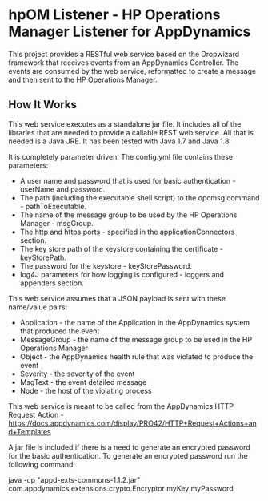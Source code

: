 # hpOM Listener - HP Operations Manager Listener for AppDynamics

This project provides a RESTful web service based on the Dropwizard framework that receives 
events from an AppDynamics Controller.  The events are consumed by the web service, 
reformatted to create a message and then sent to the HP Operations Manager.

## How It Works
This web service executes as a standalone jar file.  It includes all of the libraries that are 
needed to provide a callable REST web service.  All that is needed is a Java JRE.  It has 
been tested with Java 1.7 and Java 1.8.

It is completely parameter driven.  The config.yml file contains these parameters: 

*  A user name and password that is used for basic authentication - userName and password.
*  The path (including the executable shell script) to the opcmsg command - pathToExecutable.
*  The name of the message group to be used by the HP Operations Manager - msgGroup.
*  The http and https ports - specified in the applicationConnectors section.
*  The key store path of the keystore containing the certificate - keyStorePath.
*  The password for the keystore - keyStorePassword.
*  log4J parameters for how logging is configured - loggers and appenders section.

This web service assumes that a JSON payload is sent with these name/value pairs:

*  Application - the name of the Application in the AppDynamics system that produced the event
*  MessageGroup - the name of the message group to be used in the HP Operations Manager
*  Object - the AppDynamics health rule that was violated to produce the event
*  Severity - the severity of the event
*  MsgText - the event detailed message
*  Node - the host of the violating process

This web service is meant to be called from the AppDynamics HTTP Request Action - 
https://docs.appdynamics.com/display/PRO42/HTTP+Request+Actions+and+Templates 

A jar file is included if there is a need to generate an encrypted password for the basic authentication.
To generate an encrypted password run the following command:

java -cp "appd-exts-commons-1.1.2.jar" com.appdynamics.extensions.crypto.Encryptor myKey myPassword
